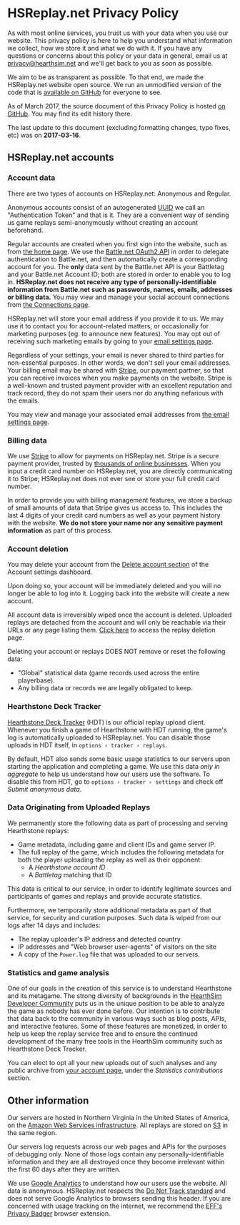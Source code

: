 # HSReplay.net Privacy Policy

As with most online services, you trust us with your data when you use our
website. This privacy policy is here to help you understand what information
we collect, how we store it and what we do with it. If you have any questions
or concerns about this policy or your data in general, email us at
<privacy@hearthsim.net> and we'll get back to you as soon as possible.

We aim to be as transparent as possible. To that end, we made the HSReplay.net
website open source. We run an unmodified version of the code that is
[available on GitHub](https://github.com/HearthSim/HSReplay.net) for everyone
to see.

As of March 2017, the source document of this Privacy Policy is hosted
[on GitHub](https://github.com/HearthSim/legal/blob/master/PRIVACY.md). You may
find its edit history there.

The last update to this document (excluding formatting changes, typo fixes, etc)
was on **2017-03-16**.


## HSReplay.net accounts

### Account data

There are two types of accounts on HSReplay.net: Anonymous and Regular.

Anonymous accounts consist of an autogenerated
[UUID](https://en.wikipedia.org/wiki/Universally_unique_identifier) we call an
"Authentication Token" and that is it. They are a convenient way of sending us
game replays semi-anonymously without creating an account beforehand.

Regular accounts are created when you first sign into the website, such as from
[the home page](https://hsreplay.net/). We use the
[Battle.net OAuth2 API](https://dev.battle.net/docs/read/oauth) in order to
delegate authentication to Battle.net, and then automatically create a
corresponding account for you. The **only** data sent by the Battle.net API is
your Battletag and your Battle.net Account ID; both are stored in order to
enable you to log in.
**HSReplay.net does not receive any type of personally-identifiable information
from Battle.net such as passwords, names, emails, addresses or billing data.**
You may view and manage your social account connections from
[the Connections page](https:///hsreplay.net/account/social/connections/).

HSReplay.net will store your email address if you provide it to us. We may use
it to contact you for account-related matters, or occasionally for marketing
purposes (eg. to announce new features). You may opt out of receiving such
marketing emails by going to your
[email settings page](https://hsreplay.net/account/email/).

Regardless of your settings, your email is never shared to third parties for
non-essential purposes. In other words, we don't sell your email addresses.
Your billing email may be shared with [Stripe](https://stripe.com), our
payment partner, so that you can receive invoices when you make payments on
the website. Stripe is a well-known and trusted payment provider with an
excellent reputation and track record, they do not spam their users nor do
anything nefarious with the emails.

You may view and manage your associated email addresses from
[the email settings page](https://hsreplay.net/account/email/).


### Billing data

We use [Stripe](https://stripe.com/) to allow for payments on HSReplay.net.
Stripe is a secure payment provider, trusted by
[thousands of online businesses](https://stripe.com/customers). When you input
a credit card number on HSReplay.net, you are directly communicating it to
Stripe; HSReplay.net does not ever see or store your full credit card number.

In order to provide you with billing management features, we store a backup of
small amounts of data that Stripe gives us access to. This includes the last 4
digits of your credit card numbers as well as your payment history with the
website. **We do not store your name nor any sensitive payment information** as
part of this process.


### Account deletion

You may delete your account from the
[Delete account section](https://hsreplay.net/account/delete/) of the Account
settings dashboard.

Upon doing so, your account will be immediately deleted and you will no longer
be able to log into it. Logging back into the website will create a new account.

All account data is irreversibly wiped once the account is deleted.
Uploaded replays are detached from the account and will only be reachable via
their URLs or any page listing them.
[Click here](https://hsreplay.net/account/delete/replays/) to access the replay
deletion page.

Deleting your account or replays DOES NOT remove or reset the following data:

* "Global" statistical data (game records used across the entire playerbase).
* Any billing data or records we are legally obligated to keep.


### Hearthstone Deck Tracker

[Hearthstone Deck Tracker](https://hsdecktracker.net) (HDT) is our official
replay upload client. Whenever you finish a game of Hearthstone with HDT
running, the game's log is automatically uploaded to HSReplay.net. You can
disable those uploads in HDT itself, in `options › tracker › replays`.

By default, HDT also sends some basic usage statistics to our servers upon
starting the application and completing a game.
We use this data _only in aggregate_ to help us understand how our users use
the software. To disable this from HDT, go to `options › tracker › settings`
and check off _Submit anonymous data_.


### Data Originating from Uploaded Replays

We permanently store the following data as part of processing and serving
Hearthstone replays:

* Game metadata, including game and client IDs and game server IP.
* The full replay of the game, which includes the following metadata for both
  the player uploading the replay as well as their opponent:
  - A _Hearthstone account ID_
  - A _Battletag_ matching that ID

This data is critical to our service, in order to identify legitimate sources
and participants of games and replays and provide accurate statistics.

Furthermore, we temporarily store additional metadata as part of that service,
for security and curation purposes. Such data is wiped from our logs after 14
days and includes:

* The replay uploader's IP address and detected country
* IP addresses and "Web browser user-agents" of visitors on the site
* A copy of the `Power.log` file that was uploaded to our servers.


### Statistics and game analysis

One of our goals in the creation of this service is to understand Hearthstone
and its metagame. The strong diversity of backgrounds in the
[HearthSim Developer Community](https://hearthsim.info/) puts us in the unique
position to be able to analyze the game as nobody has ever done before.
Our intention is to contribute that data back to the community in various ways
such as blog posts, APIs, and interactive features. Some of these features are
monetized, in order to help us keep the replay service free and to ensure the
continued development of the many free tools in the HearthSim community such as
Hearthstone Deck Tracker.

You can elect to opt all your new uploads out of such analyses and any public
archive from [your account page](https://hsreplay.net/account/), under the
_Statistics contributions_ section.


## Other information

Our servers are hosted in Northern Virginia in the United States of America, on
the [Amazon Web Services infrastructure](https://aws.amazon.com/).
All replays are stored on [S3](https://aws.amazon.com/s3/) in the same region.

Our servers log requests across our web pages and APIs for the purposes of
debugging only. None of those logs contain any personally-identifiable
information and they are all destroyed once they become irrelevant within the
first 60 days after they are written.

We use [Google Analytics](https://analytics.google.com) to understand how our
users use the website. All data is anonymous. HSReplay.net respects the
[Do Not Track standard](https://www.mozilla.org/en-US/firefox/dnt/) and does not
serve Google Analytics to browsers sending this header.
If you are concerned with usage tracking on the internet, we recommend the
[EFF's Privacy Badger](https://www.eff.org/privacybadger) browser extension.
